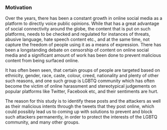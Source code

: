 ### Motivation
Over the years, there has been a constant growth in  online social media as a platform to directly voice public opinions. 
While that has a great advantage of social connectivity around the globe, the content that is put on such platforms, 
needs to be checked and regulated for instances of threats, abusive language, hate speech content etc., and at the same time, 
not capture the freedom of people using it as a means of expression. There has been a longstanding debate on censorship of content on 
online social media and a significant amount of work has been done to prevent malicious content from being surfaced online.

It has often been seen, that certain groups of people are targeted based on ethnicity, gender, race, caste, colour, 
creed, nationality and plenty of other such reasons, and one such group is LGBTQ community which has often become the victim 
of online harassment and stereotypical judgements on popular platforms like Twitter, Facebook etc, and their sentiments are hurt. 

The reason for this study is to identify  these posts and the attackers as well as their malicious intents through the tweets that 
they post online, which could possibly lead us to coming up with solutions to prevent and block such attackers permanently, in order 
to protect the interests of the LGBTQ community, and many other groups.
